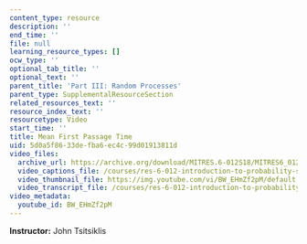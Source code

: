 ```yaml
---
content_type: resource
description: ''
end_time: ''
file: null
learning_resource_types: []
ocw_type: ''
optional_tab_title: ''
optional_text: ''
parent_title: 'Part III: Random Processes'
parent_type: SupplementalResourceSection
related_resources_text: ''
resource_index_text: ''
resourcetype: Video
start_time: ''
title: Mean First Passage Time
uid: 5d0a5f86-33de-fba6-ec4c-99d01913811d
video_files:
  archive_url: https://archive.org/download/MITRES.6-012S18/MITRES6_012S18_L26-08_300k.mp4
  video_captions_file: /courses/res-6-012-introduction-to-probability-spring-2018/746a4247ccfa5fccb14693dfc6ff98a8_BW_EHmZf2pM.vtt
  video_thumbnail_file: https://img.youtube.com/vi/BW_EHmZf2pM/default.jpg
  video_transcript_file: /courses/res-6-012-introduction-to-probability-spring-2018/7d3a2b3f1750bdad59825f0bddf93968_BW_EHmZf2pM.pdf
video_metadata:
  youtube_id: BW_EHmZf2pM
---
```


**Instructor:** John Tsitsiklis



